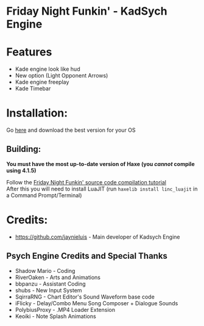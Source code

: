 # Friday Night Funkin' - KadSych Engine


# Features

* Kade engine look like hud
* New option (Light Opponent Arrows)
* Kade engine freeplay
* Kade Timebar

# Installation:

Go [here](https://github.com/jaynieluis/KadSych-Engine/releases/latest) and download the best version for your OS

## Building:
**You must have the most up-to-date version of Haxe (you *cannot* compile using 4.1.5)**

Follow the [Friday Night Funkin' source code compilation tutorial](https://github.com/ninjamuffin99/Funkin#build-instructions)  
After this you will need to install LuaJIT (run `haxelib install linc_luajit` in a Command Prompt/Terminal)

# Credits:
* https://github.com/jaynieluis - Main developer of Kadsych Engine

## Psych Engine Credits and Special Thanks
* Shadow Mario - Coding
* RiverOaken - Arts and Animations
* bbpanzu - Assistant Coding
* shubs - New Input System
* SqirraRNG - Chart Editor's Sound Waveform base code
* iFlicky - Delay/Combo Menu Song Composer + Dialogue Sounds
* PolybiusProxy - .MP4 Loader Extension
* Keoiki - Note Splash Animations
